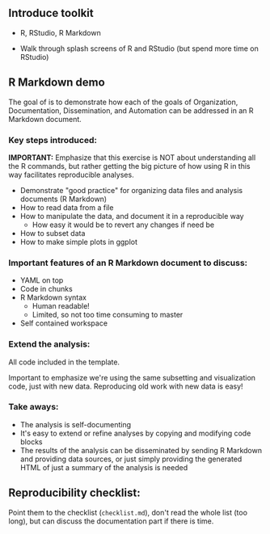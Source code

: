 
## Introduce toolkit

- R, RStudio, R Markdown

- Walk through splash screens of R and RStudio (but spend more time on RStudio)

## R Markdown demo

The goal of is to demonstrate how each of the goals of Organization, Documentation, Dissemination, and Automation can be addressed in an R Markdown document.

### Key steps introduced:

**IMPORTANT:** Emphasize that this exercise is NOT about understanding all the R commands,
but rather getting the big picture of how using R in this way facilitates reproducible
analyses.

- Demonstrate "good practice" for organizing data files and analysis
documents (R Markdown)
- How to read data from a file
- How to manipulate the data, and document it in a reproducible way
    - How easy it would be to revert any changes if need be
- How to subset data
- How to make simple plots in ggplot

### Important features of an R Markdown document to discuss:

- YAML on top
- Code in chunks
- R Markdown syntax
    - Human readable!
    - Limited, so not too time consuming to master
- Self contained workspace

### Extend the analysis:

All code included in the template.

Important to emphasize we're using the same subsetting and visualization code,
just with new data. Reproducing old work with new data is easy!

### Take aways:

- The analysis is self-documenting
- It's easy to extend or refine analyses by copying and modifying code blocks
- The results of the analysis can be disseminated by sending R Markdown and
providing data sources, or just simply providing the generated HTML of just
a summary of the analysis is needed

## Reproducibility checklist:

Point them to the checklist (`checklist.md`), don't read the whole list (too long), but can
discuss the documentation part if there is time.

